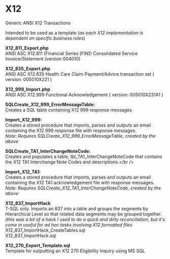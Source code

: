 X12
===

Generic ANSI X12 Transactions

Intended to be used as a template (<i>as each X12 implementation is dependent on specific business rules</i>)

<b>X12_811_Export.php</b><br />
ANSI ASC X12.811 (Financial Series [FIN]) Consolidated Service Invoice/Statement (version 004010)

<b>X12_835_Export.php</b><br />
ANSI ASC X12.835 Health Care Claim Payment/Advice transaction set ( version: 005010X221 )

<b>X12_999_Import.php</b><br />
ANSI ASC X12.999 Functional Acknowledgement ( version: 005010X231A1 )


<b>SQLCreate_X12_999_ErrorMessageTable:</b><br />
Creates a SQL table containing X12 999 response messages

<b>Import_X12_999:</b><br />
Creates a stored procedure that imports, parses and outputs an email containing the X12 999 response file with response messages.<br />
<i>Note: Requires SQLCreate_X12_999_ErrorMessageTable, created by the above</i>

<b>SQLCreate_TA1_InterChangeNoteCode:</b><br />
Creates and populates a table, tbl_TA1_InterChangeNoteCode that contains the X12 TA1 Interchange Note Codes and descriptions.</br />

<b>Import_X12_TA1:</b><br />
Creates a stored procedure that imports, parses and outputs an email containing the X12 TA1 acknowledgement file with response messages.<br />
<i>Note: Requires SQLCreate_X12_TA1_InterChangeNoteCode, created by the above</i>

<b>X12_837_ImportHack</b><br />
T-SQL only. Imports an 837 into a table and groups the segments by Hierarchical Level so that related data segments may be grouped together. <i>(this was a bit of a hack I used to do a quick and dirty reconciliation, but it's come in useful for ad hoc tasks involving X12 formatted files</i><br />
X12_837_ImportHack_CreateTables.sql<br />
X12_837_ImportHack.sql<br />

<b>X12_270_Export_Template.sql</b><br />
Template for outputting an X12 270 Eligibility Inquiry using MS SQL<br />
